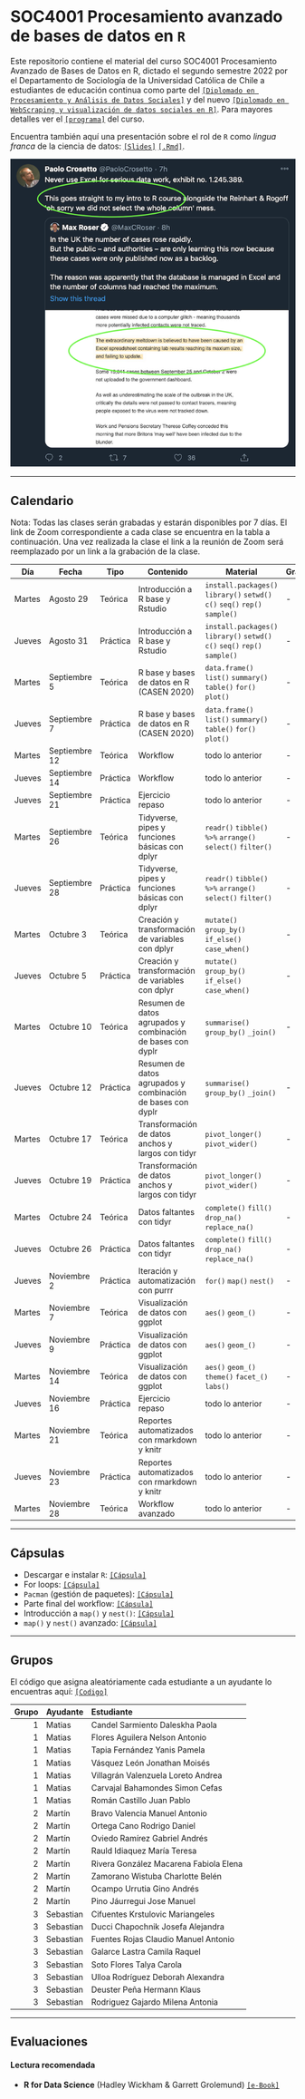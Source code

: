 # SOC4001 Procesamiento avanzado de bases de datos en `R`
Este repositorio contiene el material del curso SOC4001 Procesamiento Avanzado de Bases de Datos en R, dictado el segundo semestre 2022 por el Departamento de Sociología de la Universidad Católica de Chile a estudiantes de educación continua como parte del [`[Diplomado en Procesamiento y Análisis de Datos Sociales]`](https://educacioncontinua.uc.cl/41343-ficha-diplomado-en-procesamiento-y-analisis-de-datos-sociales) y del nuevo [`[Diplomado en WebScraping y visualización de datos sociales en R]`](https://educacioncontinua.uc.cl/43873-ficha-diplomado-en-webscraping-y-visualizacion-de-datos-sociales-en-r). Para mayores detalles ver el [`[programa]`](files/syllabus_soc4001.pdf) del curso.

Encuentra también aquí una presentación sobre el rol de `R` como *lingua franca* de la ciencia de datos: [`[Slides]`](https://mebucca.github.io/dar_soc4001/slides/presentation/presentation#1) [`[.Rmd]`](slides/presentation/presentation.Rmd). 


![useR](files/useR.png)

---
## Calendario

Nota: Todas las clases serán grabadas y estarán disponibles por 7 días. El link de Zoom correspondiente a cada clase se encuentra en la tabla a continuación. Una vez realizada la clase el link a la reunión de Zoom será reemplazado por un link a la grabación de la clase. 


| Día | Fecha         | Tipo  | Contenido                                                   | Material                                                                         | Grabación |
|---------------|--------------|--------|-------------------------------------------------------------|----------------------------------------------------------------------------------|-----------|
| Martes       | Agosto 29    | Teórica| Introducción a R base y Rstudio                             | `install.packages()` `library()` `setwd()` `c()` `seq()` `rep()` `sample()`      | -         |
| Jueves       | Agosto 31    | Práctica| Introducción a R base y Rstudio                             | `install.packages()` `library()` `setwd()` `c()` `seq()` `rep()` `sample()`      | -         |
| Martes       | Septiembre 5 | Teórica| R base y bases de datos en R (CASEN 2020)                   | `data.frame()` `list()` `summary()` `table()` `for()` `plot()`                   | -         |
| Jueves       | Septiembre 7 | Práctica| R base y bases de datos en R (CASEN 2020)                   | `data.frame()` `list()` `summary()` `table()` `for()` `plot()`                   | -         |
| Martes       | Septiembre 12| Teórica| Workflow                                                    | todo lo anterior                                                                 | -         |
| Jueves       | Septiembre 14| Práctica| Workflow                                                    | todo lo anterior                                                                 | -         |
| Jueves       | Septiembre 21| Práctica| Ejercicio repaso                                            | todo lo anterior                                                                 | -         |
| Martes       | Septiembre 26| Teórica| Tidyverse, pipes y funciones básicas con dplyr              | `readr()` `tibble()` `%>%` `arrange()` `select()` `filter()`                     | -         |
| Jueves       | Septiembre 28| Práctica| Tidyverse, pipes y funciones básicas con dplyr              | `readr()` `tibble()` `%>%` `arrange()` `select()` `filter()`                     | -         |
| Martes       | Octubre 3    | Teórica| Creación y transformación de variables con dplyr            | `mutate()` `group_by()` `if_else()` `case_when()`                                | -         |
| Jueves       | Octubre 5    | Práctica| Creación y transformación de variables con dplyr            | `mutate()` `group_by()` `if_else()` `case_when()`                                | -         |
| Martes       | Octubre 10   | Teórica| Resumen de datos agrupados y combinación de bases con dyplr | `summarise()` `group_by()` `_join()`                                             | -         |
| Jueves       | Octubre 12   | Práctica| Resumen de datos agrupados y combinación de bases con dyplr | `summarise()` `group_by()` `_join()`                                             | -         |
| Martes       | Octubre 17   | Teórica| Transformación de datos anchos y largos con tidyr           | `pivot_longer()` `pivot_wider()`                                                 | -         |
| Jueves       | Octubre 19   | Práctica| Transformación de datos anchos y largos con tidyr           | `pivot_longer()` `pivot_wider()`                                                 | -         |
| Martes       | Octubre 24   | Teórica| Datos faltantes con tidyr                                   | `complete()` `fill()` `drop_na()` `replace_na()`                                  | -         |
| Jueves       | Octubre 26   | Práctica| Datos faltantes con tidyr                                   | `complete()` `fill()` `drop_na()` `replace_na()`                                  | -         |
| Jueves       | Noviembre 2  | Práctica| Iteración y automatización con purrr                        | `for()` `map()` `nest()`                                                         | -         |
| Martes       | Noviembre 7  | Teórica| Visualización de datos con ggplot                           | `aes()` `geom_()`                                                                | -         |
| Jueves       | Noviembre 9  | Práctica| Visualización de datos con ggplot                           | `aes()` `geom_()`                                                                | -         |
| Martes       | Noviembre 14 | Teórica| Visualización de datos con ggplot                           | `aes()` `geom_()` `theme()` `facet_()` `labs()`                                  | -         |
| Jueves       | Noviembre 16 | Práctica| Ejercicio repaso                                            | todo lo anterior                                                                 | -         |
| Martes       | Noviembre 21 | Teórica| Reportes automatizados con rmarkdown y knitr                | todo lo anterior                                                                 | -         |
| Jueves       | Noviembre 23 | Práctica| Reportes automatizados con rmarkdown y knitr                | todo lo anterior                                                                 | -         |
| Martes       | Noviembre 28 | Teórica| Workflow avanzado                                           | todo lo anterior                                                                 | -         |


---

## Cápsulas

- Descargar e instalar `R`: [`[Cápsula]`](https://www.youtube.com/watch?v=805yKZSQaj8)
- For loops: [`[Cápsula]`](https://www.youtube.com/watch?v=Jg473dyiahY)
- `Pacman` (gestión de paquetes): [`[Cápsula]`](https://zoom.us/rec/play/oEC3ylDF1FgvRefSBeVYa1sw1YUllzmpEErUAJ2Fo_Hm5ZZkKUC1eqpDLlwyAIFi2jmX_VhQJaKJPKWV.A9FP161KdHNM_Agr?continueMode=true&_x_zm_rtaid=u0HMtmUiRMejpEz1fB47bQ.1663094558713.9f2656b492d27b84f009e687810d20ab&_x_zm_rhtaid=913)
- Parte final del workflow: [`[Cápsula]`](https://zoom.us/rec/play/uggnL2XFaA9UQEF1QgBT-vnqUUm3g2EnuXp7npOcIfav35wTzwcGnVZQL51u2li9tjgJozslJR7xb-4x.YClnoWfPbbY2rOsZ?continueMode=true&_x_zm_rtaid=u0HMtmUiRMejpEz1fB47bQ.1663094558713.9f2656b492d27b84f009e687810d20ab&_x_zm_rhtaid=913)
- Introducción a `map()` y `nest()`: [`[Cápsula]`](https://www.youtube.com/watch?v=Ko2SdZ1_nLU)
- `map()` y `nest()` avanzado: [`[Cápsula]`](https://www.youtube.com/watch?v=uBqGpz1Rk-s)

---

## Grupos

El código que asigna aleatóriamente cada estudiante a un ayudante lo encuentras aquí: [`[Codigo]`](files/student2ta.R)

| Grupo|Ayudante  |Estudiante                             |
|-----:|:---------|:--------------------------------------|
|     1|Matias    |Candel Sarmiento Daleskha Paola        |
|     1|Matias    |Flores Aguilera Nelson Antonio         |
|     1|Matias    |Tapia Fernández Yanis Pamela           |
|     1|Matias    |Vásquez León Jonathan Moisés           |
|     1|Matias    |Villagrán Valenzuela Loreto Andrea     |
|     1|Matias    |Carvajal Bahamondes Simon Cefas        |
|     1|Matias    |Román Castillo Juan Pablo              |
|     2|Martín    |Bravo Valencia Manuel Antonio          |
|     2|Martín    |Ortega Cano Rodrigo Daniel             |
|     2|Martín    |Oviedo Ramírez Gabriel Andrés          |
|     2|Martín    |Rauld Idiaquez María Teresa            |
|     2|Martín    |Rivera González Macarena Fabiola Elena |
|     2|Martín    |Zamorano Wistuba Charlotte Belén       |
|     2|Martín    |Ocampo Urrutia Gino Andrés             |
|     2|Martín    |Pino Jáurregui Jose Manuel             |
|     3|Sebastian |Cifuentes Krstulovic Mariangeles       |
|     3|Sebastian |Ducci Chapochnik Josefa Alejandra      |
|     3|Sebastian |Fuentes Rojas Claudio Manuel Antonio   |
|     3|Sebastian |Galarce Lastra Camila Raquel           |
|     3|Sebastian |Soto Flores Talya Carola               |
|     3|Sebastian |Ulloa Rodríguez Deborah Alexandra      |
|     3|Sebastian |Deuster Peña Hermann Klaus             |
|     3|Sebastian |Rodriguez Gajardo Milena Antonia       |


---

## Evaluaciones 




#### Lectura recomendada

- **R for Data Science** (Hadley Wickham & Garrett Grolemund) [`[e-Book]`](https://r4ds.had.co.nz/)



